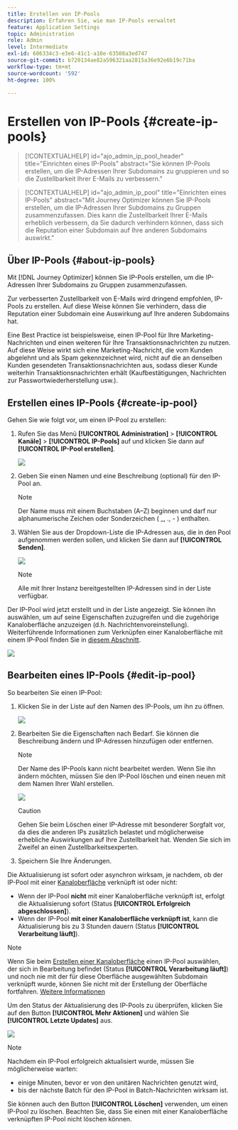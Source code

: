 ```yaml
---
title: Erstellen von IP-Pools
description: Erfahren Sie, wie man IP-Pools verwaltet
feature: Application Settings
topic: Administration
role: Admin
level: Intermediate
exl-id: 606334c3-e3e6-41c1-a10e-63508a3ed747
source-git-commit: b720134ae82a596321aa2815a36e92e6b19c71ba
workflow-type: tm+mt
source-wordcount: '592'
ht-degree: 100%

---
```


# Erstellen von IP-Pools {#create-ip-pools}

>[!CONTEXTUALHELP]
>id="ajo_admin_ip_pool_header"
>title="Einrichten eines IP-Pools"
>abstract="Sie können IP-Pools erstellen, um die IP-Adressen Ihrer Subdomains zu gruppieren und so die Zustellbarkeit Ihrer E-Mails zu verbessern."

>[!CONTEXTUALHELP]
>id="ajo_admin_ip_pool"
>title="Einrichten eines IP-Pools"
>abstract="Mit Journey Optimizer können Sie IP-Pools erstellen, um die IP-Adressen Ihrer Subdomains zu Gruppen zusammenzufassen. Dies kann die Zustellbarkeit Ihrer E-Mails erheblich verbessern, da Sie dadurch verhindern können, dass sich die Reputation einer Subdomain auf Ihre anderen Subdomains auswirkt."

## Über IP-Pools {#about-ip-pools}

Mit [!DNL Journey Optimizer] können Sie IP-Pools erstellen, um die IP-Adressen Ihrer Subdomains zu Gruppen zusammenzufassen.

Zur verbesserten Zustellbarkeit von E-Mails wird dringend empfohlen, IP-Pools zu erstellen. Auf diese Weise können Sie verhindern, dass die Reputation einer Subdomain eine Auswirkung auf Ihre anderen Subdomains hat.

Eine Best Practice ist beispielsweise, einen IP-Pool für Ihre Marketing-Nachrichten und einen weiteren für Ihre Transaktionsnachrichten zu nutzen. Auf diese Weise wirkt sich eine Marketing-Nachricht, die vom Kunden abgelehnt und als Spam gekennzeichnet wird, nicht auf die an denselben Kunden gesendeten Transaktionsnachrichten aus, sodass dieser Kunde weiterhin Transaktionsnachrichten erhält (Kaufbestätigungen, Nachrichten zur Passwortwiederherstellung usw.).

## Erstellen eines IP-Pools {#create-ip-pool}

Gehen Sie wie folgt vor, um einen IP-Pool zu erstellen:

1. Rufen Sie das Menü **[!UICONTROL Administration]** > **[!UICONTROL Kanäle]** > **[!UICONTROL IP-Pools]** auf und klicken Sie dann auf **[!UICONTROL IP-Pool erstellen]**.

   ![](assets/ip-pool-create.png)

1. Geben Sie einen Namen und eine Beschreibung (optional) für den IP-Pool an.

   >[!NOTE]
   >
   >Der Name muss mit einem Buchstaben (A–Z) beginnen und darf nur alphanumerische Zeichen oder Sonderzeichen ( _, ., - ) enthalten.

1. Wählen Sie aus der Dropdown-Liste die IP-Adressen aus, die in den Pool aufgenommen werden sollen, und klicken Sie dann auf **[!UICONTROL Senden]**.

   ![](assets/ip-pool-config.png)

   >[!NOTE]
   >
   >Alle mit Ihrer Instanz bereitgestellten IP-Adressen sind in der Liste verfügbar.

Der IP-Pool wird jetzt erstellt und in der Liste angezeigt. Sie können ihn auswählen, um auf seine Eigenschaften zuzugreifen und die zugehörige Kanaloberfläche anzuzeigen (d.h. Nachrichtenvoreinstellung). Weiterführende Informationen zum Verknüpfen einer Kanaloberfläche mit einem IP-Pool finden Sie in [diesem Abschnitt](channel-surfaces.md).

![](assets/ip-pool-created.png)

## Bearbeiten eines IP-Pools {#edit-ip-pool}

So bearbeiten Sie einen IP-Pool:

1. Klicken Sie in der Liste auf den Namen des IP-Pools, um ihn zu öffnen.

   ![](assets/ip-pool-list.png)

1. Bearbeiten Sie die Eigenschaften nach Bedarf. Sie können die Beschreibung ändern und IP-Adressen hinzufügen oder entfernen.

   >[!NOTE]
   >
   >Der Name des IP-Pools kann nicht bearbeitet werden. Wenn Sie ihn ändern möchten, müssen Sie den IP-Pool löschen und einen neuen mit dem Namen Ihrer Wahl erstellen.

   ![](assets/ip-pool-edit.png)

   >[!CAUTION]
   >
   >Gehen Sie beim Löschen einer IP-Adresse mit besonderer Sorgfalt vor, da dies die anderen IPs zusätzlich belastet und möglicherweise erhebliche Auswirkungen auf Ihre Zustellbarkeit hat. Wenden Sie sich im Zweifel an einen Zustellbarkeitsexperten.

1. Speichern Sie Ihre Änderungen.

Die Aktualisierung ist sofort oder asynchron wirksam, je nachdem, ob der IP-Pool mit einer [Kanaloberfläche](channel-surfaces.md) verknüpft ist oder nicht:

* Wenn der IP-Pool **nicht** mit einer Kanaloberfläche verknüpft ist, erfolgt die Aktualisierung sofort (Status **[!UICONTROL Erfolgreich abgeschlossen]**).
* Wenn der IP-Pool **mit einer Kanaloberfläche verknüpft ist**, kann die Aktualisierung bis zu 3 Stunden dauern (Status **[!UICONTROL Verarbeitung läuft]**).

>[!NOTE]
>
>Wenn Sie beim [Erstellen einer Kanaloberfläche](channel-surfaces.md#create-channel-surface) einen IP-Pool auswählen, der sich in Bearbeitung befindet (Status **[!UICONTROL Verarbeitung läuft]**) und noch nie mit der für diese Oberfläche ausgewählten Subdomain verknüpft wurde, können Sie nicht mit der Erstellung der Oberfläche fortfahren. [Weitere Informationen](channel-surfaces.md#subdomains-and-ip-pools)

Um den Status der Aktualisierung des IP-Pools zu überprüfen, klicken Sie auf den Button **[!UICONTROL Mehr Aktionen]** und wählen Sie **[!UICONTROL Letzte Updates]** aus.

![](assets/ip-pool-recent-update.png)

>[!NOTE]
>
>Nachdem ein IP-Pool erfolgreich aktualisiert wurde, müssen Sie möglicherweise warten:
>* einige Minuten, bevor er von den unitären Nachrichten genutzt wird,
>* bis der nächste Batch für den IP-Pool in Batch-Nachrichten wirksam ist.


Sie können auch den Button **[!UICONTROL Löschen]** verwenden, um einen IP-Pool zu löschen. Beachten Sie, dass Sie einen mit einer Kanaloberfläche verknüpften IP-Pool nicht löschen können.

